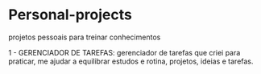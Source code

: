 # Personal-projects
projetos pessoais para treinar conhecimentos

1 - GERENCIADOR DE TAREFAS: gerenciador de tarefas que criei para praticar, me ajudar a equilibrar estudos e rotina, projetos, ideias e tarefas.

